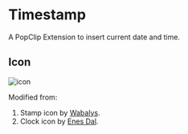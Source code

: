 # Timestamp

A PopClip Extension to insert current date and time.

## Icon

![icon](https://raw.githubusercontent.com/tsaiid/PopClip-Extensions/master/Timestamp.popclipext/timestamp.png)

Modified from:

1. Stamp icon by [Wabalys](http://www.webalys.com/).
2. Clock icon by [Enes Dal](https://www.iconfinder.com/Enesdal).
